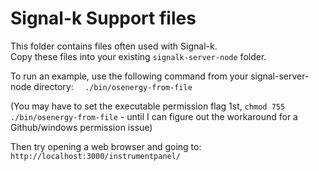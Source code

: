 # Signal-k Support files


This folder contains files often used with Signal-k.  
Copy these files into your existing ```signalk-server-node``` folder.


To run an example, use the following command from your signal-server-node directory:  ``  ./bin/osenergy-from-file``

(You may have to set the executable permission flag 1st, ```chmod 755 ./bin/osenergy-from-file```  - until I can figure out the workaround for a Github/windows permission issue)


Then try opening a web browser and going to: ```http://localhost:3000/instrumentpanel/```
